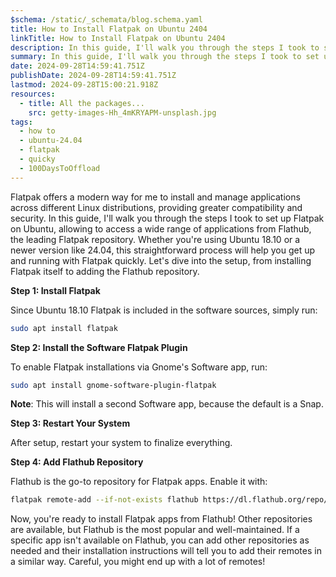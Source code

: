```yaml
---
$schema: /static/_schemata/blog.schema.yaml
title: How to Install Flatpak on Ubuntu 2404
linkTitle: How to Install Flatpak on Ubuntu 2404
description: In this guide, I'll walk you through the steps I took to set up Flatpak on Ubuntu, allowing to access a wide range of applications from Flathub, the leading Flatpak repository.
summary: In this guide, I'll walk you through the steps I took to set up Flatpak on Ubuntu, allowing to access a wide range of applications from Flathub, the leading Flatpak repository.
date: 2024-09-28T14:59:41.751Z
publishDate: 2024-09-28T14:59:41.751Z
lastmod: 2024-09-28T15:00:21.918Z
resources:
  - title: All the packages...
    src: getty-images-Hh_4mKRYAPM-unsplash.jpg
tags:
  - how to
  - ubuntu-24.04
  - flatpak
  - quicky
  - 100DaysToOffload
---
```


Flatpak offers a modern way for me to install and manage applications across different Linux distributions, providing greater compatibility and security. In this guide, I'll walk you through the steps I took to set up Flatpak on Ubuntu, allowing to access a wide range of applications from Flathub, the leading Flatpak repository. Whether you're using Ubuntu 18.10 or a newer version like 24.04, this straightforward process will help you get up and running with Flatpak quickly. Let's dive into the setup, from installing Flatpak itself to adding the Flathub repository.

**Step 1: Install Flatpak**

Since Ubuntu 18.10 Flatpak is included in the software sources, simply run:

```bash
sudo apt install flatpak
```

**Step 2: Install the Software Flatpak Plugin**

To enable Flatpak installations via Gnome's Software app, run:

```bash
sudo apt install gnome-software-plugin-flatpak
```

**Note**: This will install a second Software app, because the default is a Snap.

**Step 3: Restart Your System**

After setup, restart your system to finalize everything. 

**Step 4: Add Flathub Repository**

Flathub is the go-to repository for Flatpak apps. Enable it with:

```bash
flatpak remote-add --if-not-exists flathub https://dl.flathub.org/repo/flathub.flatpakrepo
```

Now, you're ready to install Flatpak apps from Flathub! Other repositories are available, but Flathub is the most popular and well-maintained. If a specific app isn't available on Flathub, you can add other repositories as needed and their installation instructions will tell you to add their remotes in a similar way. Careful, you might end up with a lot of remotes!
